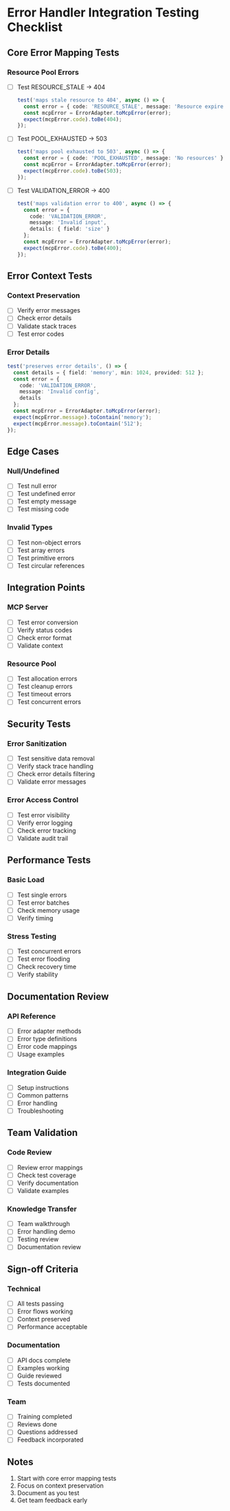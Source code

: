 # Error Handler Integration Testing Checklist

## Core Error Mapping Tests

### Resource Pool Errors
- [ ] Test RESOURCE_STALE → 404
  ```typescript
  test('maps stale resource to 404', async () => {
    const error = { code: 'RESOURCE_STALE', message: 'Resource expired' };
    const mcpError = ErrorAdapter.toMcpError(error);
    expect(mcpError.code).toBe(404);
  });
  ```

- [ ] Test POOL_EXHAUSTED → 503
  ```typescript
  test('maps pool exhausted to 503', async () => {
    const error = { code: 'POOL_EXHAUSTED', message: 'No resources' };
    const mcpError = ErrorAdapter.toMcpError(error);
    expect(mcpError.code).toBe(503);
  });
  ```

- [ ] Test VALIDATION_ERROR → 400
  ```typescript
  test('maps validation error to 400', async () => {
    const error = { 
      code: 'VALIDATION_ERROR',
      message: 'Invalid input',
      details: { field: 'size' }
    };
    const mcpError = ErrorAdapter.toMcpError(error);
    expect(mcpError.code).toBe(400);
  });
  ```

## Error Context Tests

### Context Preservation
- [ ] Verify error messages
- [ ] Check error details
- [ ] Validate stack traces
- [ ] Test error codes

### Error Details
```typescript
test('preserves error details', () => {
  const details = { field: 'memory', min: 1024, provided: 512 };
  const error = {
    code: 'VALIDATION_ERROR',
    message: 'Invalid config',
    details
  };
  const mcpError = ErrorAdapter.toMcpError(error);
  expect(mcpError.message).toContain('memory');
  expect(mcpError.message).toContain('512');
});
```

## Edge Cases

### Null/Undefined
- [ ] Test null error
- [ ] Test undefined error
- [ ] Test empty message
- [ ] Test missing code

### Invalid Types
- [ ] Test non-object errors
- [ ] Test array errors
- [ ] Test primitive errors
- [ ] Test circular references

## Integration Points

### MCP Server
- [ ] Test error conversion
- [ ] Verify status codes
- [ ] Check error format
- [ ] Validate context

### Resource Pool
- [ ] Test allocation errors
- [ ] Test cleanup errors
- [ ] Test timeout errors
- [ ] Test concurrent errors

## Security Tests

### Error Sanitization
- [ ] Test sensitive data removal
- [ ] Verify stack trace handling
- [ ] Check error details filtering
- [ ] Validate error messages

### Error Access Control
- [ ] Test error visibility
- [ ] Verify error logging
- [ ] Check error tracking
- [ ] Validate audit trail

## Performance Tests

### Basic Load
- [ ] Test single errors
- [ ] Test error batches
- [ ] Check memory usage
- [ ] Verify timing

### Stress Testing
- [ ] Test concurrent errors
- [ ] Test error flooding
- [ ] Check recovery time
- [ ] Verify stability

## Documentation Review

### API Reference
- [ ] Error adapter methods
- [ ] Error type definitions
- [ ] Error code mappings
- [ ] Usage examples

### Integration Guide
- [ ] Setup instructions
- [ ] Common patterns
- [ ] Error handling
- [ ] Troubleshooting

## Team Validation

### Code Review
- [ ] Review error mappings
- [ ] Check test coverage
- [ ] Verify documentation
- [ ] Validate examples

### Knowledge Transfer
- [ ] Team walkthrough
- [ ] Error handling demo
- [ ] Testing review
- [ ] Documentation review

## Sign-off Criteria

### Technical
- [ ] All tests passing
- [ ] Error flows working
- [ ] Context preserved
- [ ] Performance acceptable

### Documentation
- [ ] API docs complete
- [ ] Examples working
- [ ] Guide reviewed
- [ ] Tests documented

### Team
- [ ] Training completed
- [ ] Reviews done
- [ ] Questions addressed
- [ ] Feedback incorporated

## Notes
1. Start with core error mapping tests
2. Focus on context preservation
3. Document as you test
4. Get team feedback early
